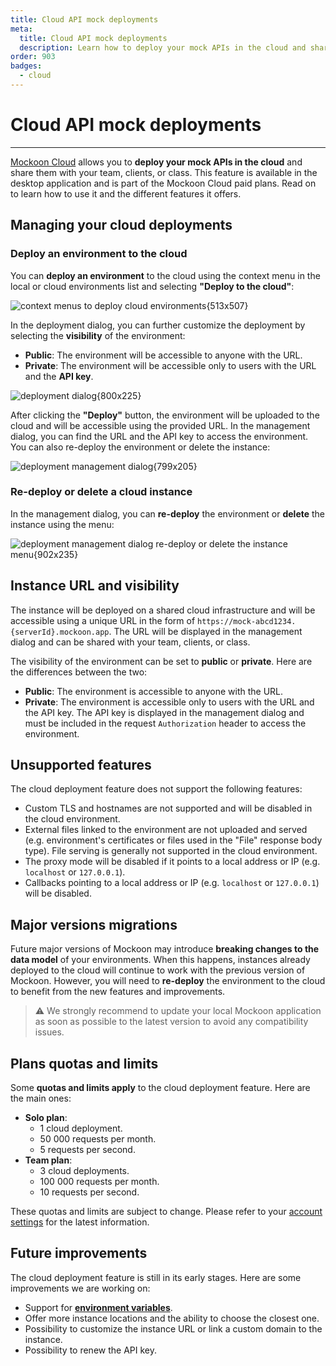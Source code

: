 ```yaml
---
title: Cloud API mock deployments
meta:
  title: Cloud API mock deployments
  description: Learn how to deploy your mock APIs in the cloud and share them with your team, clients, or class, using Mockoon Cloud
order: 903
badges:
  - cloud
---
```


# Cloud API mock deployments

---

[Mockoon Cloud](/cloud/) allows you to **deploy your mock APIs in the cloud** and share them with your team, clients, or class. This feature is available in the desktop application and is part of the Mockoon Cloud paid plans. Read on to learn how to use it and the different features it offers.

## Managing your cloud deployments

### Deploy an environment to the cloud

You can **deploy an environment** to the cloud using the context menu in the local or cloud environments list and selecting **"Deploy to the cloud"**:

![context menus to deploy cloud environments{513x507}](docs-img:deploy-environment-menu.png)

In the deployment dialog, you can further customize the deployment by selecting the **visibility** of the environment:

- **Public**: The environment will be accessible to anyone with the URL.
- **Private**: The environment will be accessible only to users with the URL and the **API key**.

![deployment dialog{800x225}](docs-img:deploy-environment-dialog.png)

After clicking the **"Deploy"** button, the environment will be uploaded to the cloud and will be accessible using the provided URL. In the management dialog, you can find the URL and the API key to access the environment. You can also re-deploy the environment or delete the instance:

![deployment management dialog{799x205}](docs-img:deploy-environment-management-dialog.png)

### Re-deploy or delete a cloud instance

In the management dialog, you can **re-deploy** the environment or **delete** the instance using the menu:

![deployment management dialog re-deploy or delete the instance menu{902x235}](docs-img:deploy-environment-management-menu.png)

## Instance URL and visibility

The instance will be deployed on a shared cloud infrastructure and will be accessible using a unique URL in the form of `https://mock-abcd1234.{serverId}.mockoon.app`. The URL will be displayed in the management dialog and can be shared with your team, clients, or class.

The visibility of the environment can be set to **public** or **private**. Here are the differences between the two:

- **Public**: The environment is accessible to anyone with the URL.
- **Private**: The environment is accessible only to users with the URL and the API key. The API key is displayed in the management dialog and must be included in the request `Authorization` header to access the environment.

## Unsupported features

The cloud deployment feature does not support the following features:

- Custom TLS and hostnames are not supported and will be disabled in the cloud environment.
- External files linked to the environment are not uploaded and served (e.g. environment's certificates or files used in the "File" response body type). File serving is generally not supported in the cloud environment.
- The proxy mode will be disabled if it points to a local address or IP (e.g. `localhost` or `127.0.0.1`).
- Callbacks pointing to a local address or IP (e.g. `localhost` or `127.0.0.1`) will be disabled.

## Major versions migrations

Future major versions of Mockoon may introduce **breaking changes to the data model** of your environments. When this happens, instances already deployed to the cloud will continue to work with the previous version of Mockoon. However, you will need to **re-deploy** the environment to the cloud to benefit from the new features and improvements.

> ⚠️ We strongly recommend to update your local Mockoon application as soon as possible to the latest version to avoid any compatibility issues.

## Plans quotas and limits

Some **quotas and limits apply** to the cloud deployment feature. Here are the main ones:

- **Solo plan**:
  - 1 cloud deployment.
  - 50&nbsp;000 requests per month.
  - 5 requests per second.
- **Team plan**:
  - 3 cloud deployments.
  - 100&nbsp;000 requests per month.
  - 10 requests per second.

These quotas and limits are subject to change. Please refer to your [account settings](/account/subscription/) for the latest information.

## Future improvements

The cloud deployment feature is still in its early stages. Here are some improvements we are working on:

- Support for [**environment variables**](docs:admin-api/environment-variables).
- Offer more instance locations and the ability to choose the closest one.
- Possibility to customize the instance URL or link a custom domain to the instance.
- Possibility to renew the API key.
